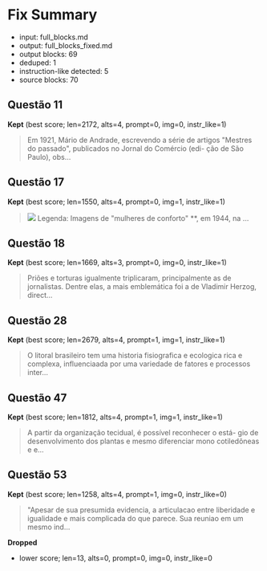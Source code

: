 # Fix Summary

- input: full_blocks.md
- output: full_blocks_fixed.md
- output blocks: 69
- deduped: 1
- instruction-like detected: 5
- source blocks: 70

## Questão 11

**Kept** (best score; len=2172, alts=4, prompt=0, img=0, instr_like=1)

> Em 1921, Mário de Andrade, escrevendo a série de artigos "Mestres do passado", publicados no Jornal do Comércio (edi- ção de São Paulo), obs…

## Questão 17

**Kept** (best score; len=1550, alts=4, prompt=0, img=1, instr_like=1)

> ![](images/9861d3a0bfe6142da8e1c1f2d2f69ed4706e181333ea757b46c4e6be842a58be.jpg) Legenda: Imagens de "mulheres de conforto" **, em 1944, na …

## Questão 18

**Kept** (best score; len=1669, alts=3, prompt=0, img=0, instr_like=1)

> Priões e torturas igualmente triplicaram, principalmente as de jornalistas. Dentre elas, a mais emblemática foi a de Vladimir Herzog, direct…

## Questão 28

**Kept** (best score; len=2679, alts=4, prompt=1, img=1, instr_like=1)

> O litoral brasileiro tem uma historia fisiografica e ecologica rica e complexa, influenciaada por uma variedade de fatores e processos inter…

## Questão 47

**Kept** (best score; len=1812, alts=4, prompt=1, img=1, instr_like=1)

> A partir da organização tecidual, é possível reconhecer o está- gio de desenvolvimento dos plantas e mesmo diferenciar mono cotiledôneas e e…

## Questão 53

**Kept** (best score; len=1258, alts=4, prompt=1, img=0, instr_like=0)

> "Apesar de sua presumida evidencia, a articulacao entre liberidade e igualidade e mais complicada do que parece. Sua reuniao em um mesmo ind…

**Dropped**
- lower score; len=13, alts=0, prompt=0, img=0, instr_like=0
  > 

